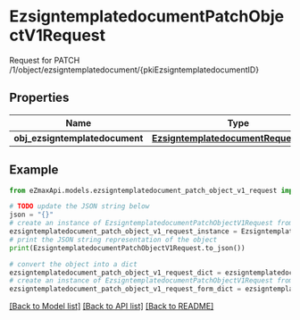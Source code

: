 # EzsigntemplatedocumentPatchObjectV1Request

Request for PATCH /1/object/ezsigntemplatedocument/{pkiEzsigntemplatedocumentID}

## Properties

Name | Type | Description | Notes
------------ | ------------- | ------------- | -------------
**obj_ezsigntemplatedocument** | [**EzsigntemplatedocumentRequestPatch**](EzsigntemplatedocumentRequestPatch.md) |  | 

## Example

```python
from eZmaxApi.models.ezsigntemplatedocument_patch_object_v1_request import EzsigntemplatedocumentPatchObjectV1Request

# TODO update the JSON string below
json = "{}"
# create an instance of EzsigntemplatedocumentPatchObjectV1Request from a JSON string
ezsigntemplatedocument_patch_object_v1_request_instance = EzsigntemplatedocumentPatchObjectV1Request.from_json(json)
# print the JSON string representation of the object
print(EzsigntemplatedocumentPatchObjectV1Request.to_json())

# convert the object into a dict
ezsigntemplatedocument_patch_object_v1_request_dict = ezsigntemplatedocument_patch_object_v1_request_instance.to_dict()
# create an instance of EzsigntemplatedocumentPatchObjectV1Request from a dict
ezsigntemplatedocument_patch_object_v1_request_form_dict = ezsigntemplatedocument_patch_object_v1_request.from_dict(ezsigntemplatedocument_patch_object_v1_request_dict)
```
[[Back to Model list]](../README.md#documentation-for-models) [[Back to API list]](../README.md#documentation-for-api-endpoints) [[Back to README]](../README.md)


